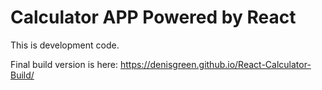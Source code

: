 # Calculator APP Powered by React
This is development code.

Final build version is here:
https://denisgreen.github.io/React-Calculator-Build/
